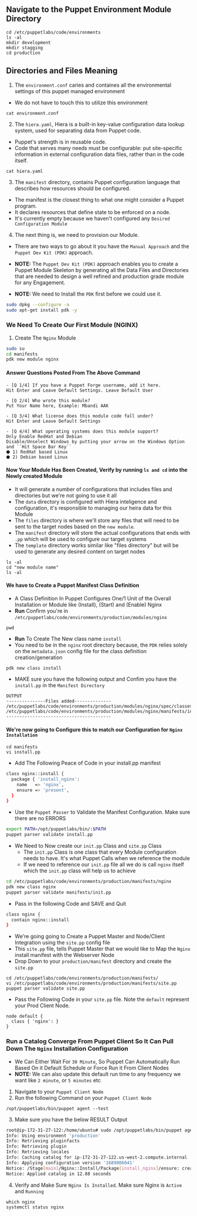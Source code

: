 ## Navigate to the Puppet Environment Module Directory
```
cd /etc/puppetlabs/code/environments
ls -al
mkdir development 
mkdir stagging 
cd production
```

## Directories and Files Meaning
1. The `environment.conf` caries and containes all the environmental settings of this puppet managed environment
- We do not have to touch this to utilize this environment
```
cat environment.conf
```

2. The `hiera.yaml`, Hiera is a built-in key-value configuration data lookup system, used for separating data from Puppet code. 
- Puppet's strength is in reusable code. 
- Code that serves many needs must be configurable: put site-specific information in external configuration data files, rather than in the code itself.
```
cat hiera.yaml
```

3. The `manifest` directory, contains Puppet configuration language that describes how resources should be configured. 
- The manifest is the closest thing to what one might consider a Puppet program. 
- It declares resources that define state to be enforced on a node.
- It's currently empty because we haven't configured any `Desired Configuration Module` 

4. The next thing is, we need to provision our Module. 
- There are two ways to go about it you have the `Manual Approach` and the `Puppet Dev Kit (PDK)` approach.

- **NOTE:** The `Puppet Dev Kit (PDK)` approach enables you to create a Puppet Module Skeleton by generating all the Data Files and Directories that are needed to design a well refined and production grade module for any Engagement.
- **NOTE:** We need to Install the `PDK` first before we could use it.
```bash
sudo dpkg --configure -a
sudo apt-get install pdk -y
```

### We Need To Create Our First Module (NGINX)
1. Create The `Nginx` Module
```bash
sudo su
cd manifests
pdk new module nginx
```

#### Answer Questions Posted From The Above Command
```
- [Q 1/4] If you have a Puppet Forge username, add it here. 
Hit Enter and Leave Default Settings. Leave Default User

- [Q 2/4] Who wrote this module?
Put Your Name here, Example: Mbandi AAK

- [Q 3/4] What license does this module code fall under?
Hit Enter and Leave Default Settings

- [Q 4/4] What operating systems does this module support?
Only Enable RedHat and Debian
Disable/Unselect Windows by putting your arrow on the Windows Option and ``Hit Space Bar Key``
⬢ 1) RedHat based Linux
⬢ 2) Debian based Linux
```

#### Now Your Module Has Been Created, Verify by running `ls and cd` into the Newly created Module
- It will generate a number of configurations that includes files and directories but we're not going to use it all 
- The `data` directory is configured with Hiera inteligence and configuration, it's responsible to managing our heira data for this Module
- The `files` directory is where we'll store any files that will need to be sent to the target nodes based on the `new module`.
- The `manifest` directory will store the actual configurations that ends with `.pp` which will be used to configure our target systems
- The `template` directory works similar like "files directory" but will be used to generate any desired content on target nodes

```
ls -al
cd "new module name"
ls -al
```

#### We have to Create a Puppet Manifest Class Definition
- A Class Definition In Puppet Configures One/1 Unit of the Overall Installation or Module like (Install), (Start) and (Enable) Nginx
- **Run** Confirm you're in `/etc/puppetlabs/code/environments/production/modules/nginx`
```
pwd
```
- **Run** To Create The New class name `install`
- You need to be in the `nginx` root directory because, the `PDK` relies solely on the `metadata.json` config file for the class definition creation/generation
```
pdk new class install
```
- MAKE sure you have the following output and Confim you have the `install.pp` in the `Manifest Directory`
```
OUTPUT
---------------Files added--------------
/etc/puppetlabs/code/environments/production/modules/nginx/spec/classes/install_spec.rb
/etc/puppetlabs/code/environments/production/modules/nginx/manifests/install.pp
----------------------------------------
```

#### We're now going to Configure this to match our Configuration for `Nginx Installation`
```
cd manifests
vi install.pp
```
- Add The Following Peace of Code in your install.pp manifest
```bash
class nginx::install {
  package { 'install_nginx':
    name   => 'nginx',
    ensure => 'present',
  }
}
```

- Use the `Puppet Passer` to Validate the Manifest Configuration. Make sure there are no ERRORS
```bash
export PATH=/opt/puppetlabs/bin/:$PATH
puppet parser validate install.pp
```

- We Need to Now create our `init.pp` Class and `site.pp` Class
    - The `init.pp` Class is one class that every Module configuration needs to have. It's what Puppet Calls when we reference the module
    - If we need to reference our `init.pp` file all we do is call `nginx` itself which the `init.pp` class will help us to achieve
```bash
cd /etc/puppetlabs/code/environments/production/manifests/nginx
pdk new class nginx
puppet parser validate manifests/init.pp
```

- Pass in the following Code and SAVE and Quit
```bash
class nginx {
  contain nginx::install
}
```

- We're going going to Create a Puppet Master and Node/Client Integration using the `site.pp` config file
- This `site.pp` file, tells Puppet Master that we would like to Map the `Nginx` install manifest with the Webserver Node
- Drop Down to your `production/manifest` directory and create the `site.pp`
```
cd /etc/puppetlabs/code/environments/production/manifests/
vi /etc/puppetlabs/code/environments/production/manifests/site.pp
puppet parser validate site.pp
```

- Pass the Following Code in your `site.pp` file. Note the ``default`` represent your Prod Client Node.
```
node default {
  class { 'nginx': }
}
```

### Run a Catalog Converge From Puppet Client So It Can Pull Down The `Nginx` Installation Configuration
- We Can Either Wait For `30 Minute`, So Puppet Can Automatically Run Based On it Default Schedule or Force Run it From Client Nodes
- **NOTE:** We can also update this default run time to any frequency we want like `2 minute`, or `5 minutes` etc
1. Navigate to your `Puppet Client Node`
2. Run the following Command on your `Puppet Client Node`
```
/opt/puppetlabs/bin/puppet agent --test
```

3. Make sure you have the below RESULT Output
```bash
root@ip-172-31-27-122:/home/ubuntu# sudo /opt/puppetlabs/bin/puppet agent --test
Info: Using environment 'production'
Info: Retrieving pluginfacts
Info: Retrieving plugin
Info: Retrieving locales
Info: Caching catalog for ip-172-31-27-122.us-west-2.compute.internal
Info: Applying configuration version '1689006041'
Notice: /Stage[main]/Nginx::Install/Package[install_nginx]/ensure: created
Notice: Applied catalog in 12.88 seconds
```

4. Verify and Make Sure `Nginx Is Installed`. Make sure Nginx is `Active` and  `Running`
```
which nginx
systemctl status nginx
```








